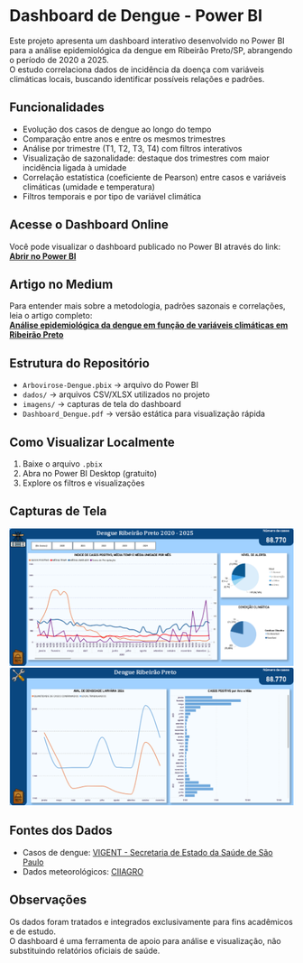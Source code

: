 # Dashboard de Dengue - Power BI

Este projeto apresenta um dashboard interativo desenvolvido no Power BI para a análise epidemiológica da dengue em Ribeirão Preto/SP, abrangendo o período de 2020 a 2025.  
O estudo correlaciona dados de incidência da doença com variáveis climáticas locais, buscando identificar possíveis relações e padrões.

## Funcionalidades
- Evolução dos casos de dengue ao longo do tempo
- Comparação entre anos e entre os mesmos trimestres
- Análise por trimestre (T1, T2, T3, T4) com filtros interativos
- Visualização de sazonalidade: destaque dos trimestres com maior incidência ligada à umidade
- Correlação estatística (coeficiente de Pearson) entre casos e variáveis climáticas (umidade e temperatura)
- Filtros temporais e por tipo de variável climática

## Acesse o Dashboard Online
Você pode visualizar o dashboard publicado no Power BI através do link:  
[**Abrir no Power BI**](https://app.powerbi.com/groups/me/reports/f20b4410-79ac-4c51-919e-99151cdee757?ctid=cf72e2bd-7a2b-4783-bdeb-39d57b07f76f&pbi_source=linkShare&bookmarkGuid=f22c0fda-031f-4c23-b69f-552e01616cae)

## Artigo no Medium
Para entender mais sobre a metodologia, padrões sazonais e correlações, leia o artigo completo:  
[**Análise epidemiológica da dengue em função de variáveis climáticas em Ribeirão Preto**](https://medium.com/@nicolasaws12/an%C3%A1lise-epidemiol%C3%B3gica-da-dengue-em-fun%C3%A7%C3%A3o-de-variáveis-climáticas-em-ribeir%C3%A3o-preto-536efb1724dd)

## Estrutura do Repositório
- `Arbovirose-Dengue.pbix` → arquivo do Power BI
- `dados/` → arquivos CSV/XLSX utilizados no projeto
- `imagens/` → capturas de tela do dashboard
- `Dashboard_Dengue.pdf` → versão estática para visualização rápida

## Como Visualizar Localmente
1. Baixe o arquivo `.pbix`
2. Abra no Power BI Desktop (gratuito)
3. Explore os filtros e visualizações

## Capturas de Tela
![Visão Geral](imagem/Powerbi1arboviroeses.png)  
![Visão 2](imagem/Powerbi2arboviroses.png)

## Fontes dos Dados
- Casos de dengue: [VIGENT - Secretaria de Estado da Saúde de São Paulo](https://vigent.saude.sp.gov.br/sisawebinfo/)  
- Dados meteorológicos: [CIIAGRO](http://www.ciiagro.org.br/ema/)

## Observações
Os dados foram tratados e integrados exclusivamente para fins acadêmicos e de estudo.  
O dashboard é uma ferramenta de apoio para análise e visualização, não substituindo relatórios oficiais de saúde.
